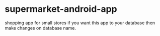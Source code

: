 # supermarket-android-app
shopping app for small stores 
if you want this app to your database then make changes on database name.

